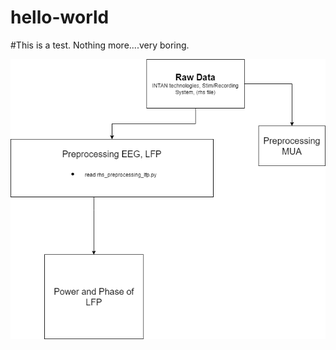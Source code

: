# hello-world

#This is a test. Nothing more....very boring.

![Alt text](https://github.com/chrihoni/University-of-Oslo_PCI_Mouse_Analysis/blob/main/Mouse_pci_analysis_pipeline_uio.drawio.png?raw=true)

